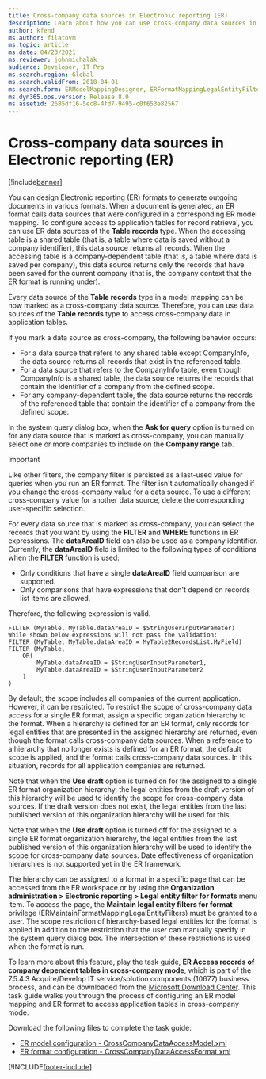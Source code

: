 ```yaml
---
title: Cross-company data sources in Electronic reporting (ER)
description: Learn about how you can use cross-company data sources in Electronic reporting (ER), including learning about requisites for marking data sources as cross-company.
author: kfend
ms.author: filatovm
ms.topic: article
ms.date: 04/23/2021
ms.reviewer: johnmichalak
audience: Developer, IT Pro
ms.search.region: Global
ms.search.validFrom: 2018-04-01
ms.search.form: ERModelMappingDesigner, ERFormatMappingLegalEntityFilterTable
ms.dyn365.ops.version: Release 8.0
ms.assetid: 2685df16-5ec8-4fd7-9495-c0f653e82567
---
```


# Cross-company data sources in Electronic reporting (ER)

[!include[banner](../includes/banner.md)]

You can design Electronic reporting (ER) formats to generate outgoing documents in various formats. When a document is generated, an ER format calls data sources that were configured in a corresponding ER model mapping. To configure access to application tables for record retrieval, you can use ER data sources of the **Table records** type. When the accessing table is a shared table (that is, a table where data is saved without a company identifier), this data source returns all records. When the accessing table is a company-dependent table (that is, a table where data is saved per company), this data source returns only the records that have been saved for the current company (that is, the company context that the ER format is running under).

Every data source of the **Table records** type in a model mapping can be now marked as a cross-company data source. Therefore, you can use data sources of the **Table records** type to access cross-company data in application tables.

If you mark a data source as cross-company, the following behavior occurs:

- For a data source that refers to any shared table except CompanyInfo, the data source returns all records that exist in the referenced table. 
- For a data source that refers to the CompanyInfo table, even though CompanyInfo is a shared table, the data source returns the records that contain the identifier of a company from the defined scope.
- For any company-dependent table, the data source returns the records of the referenced table that contain the identifier of a company from the defined scope.

In the system query dialog box, when the **Ask for query** option is turned on for any data source that is marked as cross-company, you can manually select one or more companies to include on the **Company range** tab.

> [!IMPORTANT]
> Like other filters, the company filter is persisted as a last-used value for queries when you run an ER format. The filter isn't automatically changed if you change the cross-company value for a data source. To use a different cross-company value for another data source, delete the corresponding user-specific selection.

For every data source that is marked as cross-company, you can select the records that you want by using the **FILTER** and **WHERE** functions in ER expressions. The **dataAreaID** field can also be used as a company identifier. Currently, the **dataAreaID** field is limited to the following types of conditions when the **FILTER** function is used:

- Only conditions that have a single **dataAreaID** field comparison are supported.
- Only comparisons that have expressions that don't depend on records list items are allowed.

Therefore, the following expression is valid.

```ER Expression
FILTER (MyTable, MyTable.dataAreaID = $StringUserInputParameter)
While shown below expressions will not pass the validation:
FILTER (MyTable, MyTable.dataAreaID = MyTable2RecordsList.MyField)
FILTER (MyTable, 
    OR(
        MyTable.dataAreaID = $StringUserInputParameter1,
        MyTable.dataAreaID = $StringUserInputParameter2
    )
)
```

By default, the scope includes all companies of the current application. However, it can be restricted. To restrict the scope of cross-company data access for a single ER format, assign a specific organization hierarchy to the format. When a hierarchy is defined for an ER format, only records for legal entities that are presented in the assigned hierarchy are returned, even though the format calls cross-company data sources. When a reference to a hierarchy that no longer exists is defined for an ER format, the default scope is applied, and the format calls cross-company data sources. In this situation, records for all application companies are returned.

Note that when the **Use draft** option is turned on for the assigned to a single ER format organization hierarchy, the legal entities from the draft version of this hierarchy will be used to identify the scope for cross-company data sources. If the draft version does not exist, the legal entities from the last published version of this organization hierarchy will be used for this.

Note that when the **Use draft** option is turned off for the assigned to a single ER format organization hierarchy, the legal entities from the last published version of this organization hierarchy will be used to identify the scope for cross-company data sources. Date effectiveness of organization hierarchies is not supported yet in the ER framework.

The hierarchy can be assigned to a format in a specific page that can be accessed from the ER workspace or by using the **Organization administration \> Electronic reporting \> Legal entity filter for formats** menu item. To access the page, the **Maintain legal entity filters for format** privilege (ERMaintainFormatMappingLegalEntityFilters) must be granted to a user. The scope restriction of hierarchy-based legal entities for the format is applied in addition to the restriction that the user can manually specify in the system query dialog box. The intersection of these restrictions is used when the format is run.

To learn more about this feature, play the task guide, **ER Access records of company dependent tables in cross-company mode**, which is part of the 7.5.4.3 Acquire/Develop IT service/solution components (10677) business process, and can be downloaded from the [Microsoft Download Center](https://go.microsoft.com/fwlink/?linkid=874684). This task guide walks you through the process of configuring an ER model mapping and ER format to access application tables in cross-company mode.

Download the following files to complete the task guide:

- [ER model configuration - CrossCompanyDataAccessModel.xml](https://download.microsoft.com/download/4/2/5/4258f891-7054-4821-aedd-3721ba25fdd5/CrossCompanyDataAccessModel.xml)
- [ER format configuration - CrossCompanyDataAccessFormat.xml](https://download.microsoft.com/download/3/2/1/321deb75-3ba9-4323-99bf-207a52c60b5c/CrossCompanyDataAccessFormat.xml)


[!INCLUDE[footer-include](../../../includes/footer-banner.md)]
